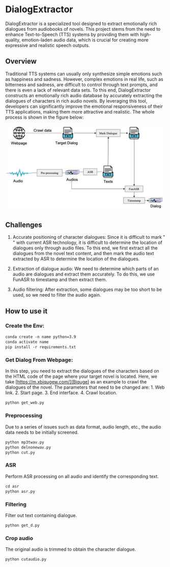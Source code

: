 # DialogExtractor
DialogExtractor is a specialized tool designed to extract emotionally rich dialogues from audiobooks of novels. This project stems from the need to enhance Text-to-Speech (TTS) systems by providing them with high-quality, emotion-laden audio data, which is crucial for creating more expressive and realistic speech outputs.

## Overview
Traditional TTS systems can usually only synthesize simple emotions such as happiness and sadness. However, complex emotions in real life, such as bitterness and sadness, are difficult to control through text prompts, and there is even a lack of relevant data sets. To this end, DialogExtractor constructs an emotionally rich audio database by accurately extracting the dialogues of characters in rich audio novels. By leveraging this tool, developers can significantly improve the emotional responsiveness of their TTS applications, making them more attractive and realistic. The whole process is shown in the figure below:

![alt text](./img/overview.png)

## Challenges

1. Accurate positioning of character dialogues: Since it is difficult to mark " " with current ASR technology, it is difficult to determine the location of dialogues only through audio files. To this end, we first extract all the dialogues from the novel text content, and then mark the audio text extracted by ASR to determine the location of the dialogues.

2. Extraction of dialogue audio: We need to determine which parts of an audio are dialogues and extract them accurately. To do this, we use FunASR to timestamp and then extract them.

3. Audio filtering: After extraction, some dialogues may be too short to be used, so we need to filter the audio again.

## How to use it

### Create the Env:
```
conda create -n name python=3.9
conda activate name
pip install -r requirements.txt
```

### Get Dialog From Webpage:

In this step, you need to extract the dialogues of the characters based on the HTML code of the page where your target novel is located. Here, we take [https://m.xbiqugew.com/](Biquge) as an example to crawl the dialogues of the novel. The parameters that need to be changed are: 1. Web link. 2. Start page. 3. End interface. 4. Crawl location.

```
python get_web.py
```

### Preprocessing

Due to a series of issues such as data format, audio length, etc., the audio data needs to be initially screened.

```
python mp3twav.py
python delnonewav.py
python cut.py
```

### ASR

Perform ASR processing on all audio and identify the corresponding text.
```
cd asr
python asr.py
```

### Filtering

Filter out text containing dialogue.

```
python get_d.py
```

### Crop audio

The original audio is trimmed to obtain the character dialogue.

```
python cutaudio.py
```
